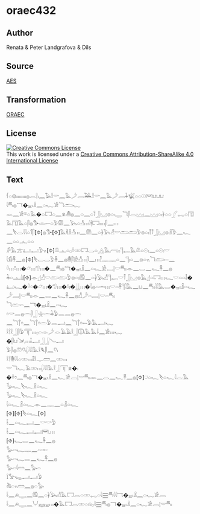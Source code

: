 # oraec432

## Author

Renata & Peter Landgrafova & Dils

## Source

[AES](https://github.com/simondschweitzer/aes)

## Transformation

[ORAEC](https://oraec.github.io/)

## License

<a rel="license" href="http://creativecommons.org/licenses/by-sa/4.0/"><img alt="Creative Commons License" style="border-width:0" src="https://i.creativecommons.org/l/by-sa/4.0/88x31.png" /></a><br />This work is licensed under a <a rel="license" href="http://creativecommons.org/licenses/by-sa/4.0/">Creative Commons Attribution-ShareAlike 4.0 International License</a>

## Text

𓆳𓏏𓊗𓏤𓏤𓏤𓏤𓏤𓏤𓏤𓏤𓏤𓐍𓂋𓍛𓏤𓈖𓅃𓎛𓎡𓈖𓅓𓌳𓐙𓅒𓎛𓎡𓈖𓅓𓌳𓐙𓇓𓆤𓏏𓏏𓇳𓋞𓂓𓂓𓂓<br>
𓇋𓄪𓐍𓄓�𓈇𓏤𓏎𓈖𓏏𓆑𓀀𓆓𓂧𓆑<br>
𓁹𓈖𓀀𓎼𓏏𓅓�𓏏𓉐𓏏𓈖𓁷𓏤𓄟𓐍𓈖𓏏𓈖𓏏𓍋𓃀𓈋𓊖𓏏𓏤𓇾𓆓𓋴𓂋𓈉𓈖𓈉𓏏𓏤𓋀𓏏𓏏𓂾𓉻𓏏𓉔𓅓𓉔𓅓𓏏𓋴𓐍𓅜𓏛𓍿𓏏𓅱𓏃𓈖𓅂𓏏𓀭𓏥𓇋𓇩𓉐𓏤𓏥𓋴𓈖𓏥<br>
𓈖𓌸𓂋𓇋𓇋𓏏𓄊𓋴[⯑]𓐍𓅜[⯑]𓅓𓌞𓏎𓀭𓏥𓈖𓏃𓈖𓏏𓋀𓅂𓀭𓎟𓂧𓂧𓅱𓊖𓏏𓏤𓋾𓍋𓃀𓈋𓊖𓏎𓅱𓈖𓆑𓈖𓏏𓏏𓂜𓏏𓏏<br>
𓀔𓅓𓊄𓂞𓂝𓅱𓏭[⯑]𓌨𓊵𓏏𓊪𓏐𓏒𓉐𓂋𓏏𓂻𓅓𓂺𓏤𓊹𓉻𓅓𓌨𓏏𓇳𓏤𓈖𓏏𓇳𓏤𓎟<br>
𓇋𓀁𓋹𓈖𓐍[⯑]𓌸𓂋𓂋𓅱𓋹𓈖𓐍𓄟𓋴𓀀𓀭𓏥𓋴𓈖𓏥𓎿𓊃𓊃𓏏𓈖𓊹𓏤𓏏𓈖𓊖𓏏𓏭𓆓𓂧𓍿𓈖<br>
𓏐𓏥𓏊𓏥�𓃿𓏥𓅿𓏥�𓈖𓄪𓐍𓄓�𓈇𓏤𓏎𓈖𓏏𓆑𓀀𓐙𓊤𓎟𓄪𓏤𓁹𓈖𓂋𓈖𓆑𓋹𓈖𓐍<br>
𓇓𓏏𓊵𓏙[⯑]𓁹𓊨𓀭𓎟𓂧𓂧𓅱𓊖𓏏𓏤𓏃𓈖𓏏𓋀𓅂𓀭𓊹𓉻𓎟𓍋𓃀𓈋𓊖𓅓𓊨𓏏𓉐𓏥𓆑𓎟𓏏𓏏𓄤�<br>
𓂞𓆑�𓏐𓏌�𓃿𓏥�𓅿𓏥�𓍱𓏤�𓋲𓏥�𓇋𓐍𓏏𓏛𓏥𓎟𓏏𓋹𓊹𓇋𓅓𓈖𓂓𓈖𓄪𓏤𓇋𓇋𓅓𓂋�𓈇𓏤𓏎𓏏𓆑𓌳𓐙𓊤𓎟𓄪𓏤𓁹𓈖𓂋𓈖𓆑𓋹𓈖𓐍𓀭𓌳𓏏𓐙𓊤𓎟𓏏𓄪𓏤<br>
𓆓𓂧𓏏𓈖𓄓�𓈇𓏤𓏎𓈖𓏏𓆑<br>
𓏌𓎡𓂋𓐍𓏛𓋴𓃀𓇼𓏛𓇓𓅱𓂋𓂋𓐍𓏛<br>
𓈖𓆓𓐩𓏌𓈖𓆓𓐩𓏌𓏛𓅱𓂋𓂣𓈖𓆓𓐩𓏌𓍿𓅱𓅓𓂣𓆑<br>
𓎛𓌉𓎛𓃀𓋴𓅱𓋳𓏥𓊪𓏏𓁹𓌳𓁹𓄿𓄿𓎛𓃀𓎳𓏤𓅓𓅓𓌢𓈖𓀀𓏥𓆑<br>
�𓋴𓂓𓍁𓈒𓏥𓄤𓂣𓃀𓃀𓄏𓂣<br>
𓅱𓋴𓐍𓋝𓄣𓏤𓆄𓇋𓇋𓅓𓎛𓆰𓋴𓈖𓄣𓏤<br>
𓎛𓌉𓄟𓇋𓇋𓏏𓏒𓏥𓄤𓎛𓊃𓏠𓈖𓏒𓏥<br>
𓎟𓆓𓆑𓄿𓏒𓏥𓆄𓇋𓇋𓅓𓎛𓃀𓋳𓁷�𓏤<br>
�𓏐𓏌𓈖𓄪𓐍𓄓�𓈇𓏤𓏎𓈖𓆑𓀀𓐙𓊤𓎟𓄪𓏤𓁹𓈖𓂋𓈖𓆑𓋹𓈖𓐍[⯑]𓈞𓏏𓆑𓌸𓏏𓆑𓇋𓐛𓅓<br>
𓅭𓆑𓌸𓆑𓏎𓏏𓆑<br>
𓅭𓆑𓌸𓆑𓏎𓏏𓆑<br>
𓇋𓏏𓆑𓏎𓏏𓆑𓁹𓈖𓊃𓈖𓏏𓏎𓏏𓆑<br>
[⯑][⯑]𓌸𓏏𓆑[⯑]<br>
𓌢𓈖𓏏𓆑𓂣𓈖𓎡𓎡𓅱<br>
𓌢𓈖𓏏𓆑𓂣𓂣𓋞𓈒𓏥<br>
[⯑]𓆑𓂋𓈖𓆑𓋹𓈖𓐍<br>
𓅭𓏏𓆑𓊃𓈖𓏏𓏒<br>
𓅭𓏏𓆑𓂋𓈖𓆑𓋹𓈖𓐍<br>
𓅭𓏏𓇋𓏠𓈖𓅭𓏏<br>
𓍏𓅡𓆌𓂣𓂣𓅱<br>
𓀩𓏏𓏭𓏠𓈖𓐍𓏏𓅭<br>
𓌢𓈖𓂉𓇾𓈖𓏃𓈖𓏏𓋀𓅂𓀭𓅓𓉐𓂋𓏏𓏒𓉻𓏏𓇋𓈗𓄪𓇋𓇋𓄓�𓈇𓏤𓏎𓈖𓏏𓆑𓀀𓐙<br>
𓌢𓈖𓂉𓇾𓈖𓄋𓈐𓈇𓏥�𓅓𓉐𓂋𓏒𓏏𓁶𓊪𓇋𓈗𓄪𓐍𓄓�𓈇𓏤𓏎𓈖𓏏𓆑𓀀𓐙𓊤𓎟𓄪𓏤<br>
